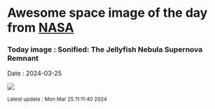 
# Awesome space image of the day from [NASA](https://api.nasa.gov/)

### Today image : Sonified: The Jellyfish Nebula Supernova Remnant
Date : 2024-03-25

![](https://youtube.com/embed/NqBfQeJqkfU?rel=0)

<small>Latest update : Mon Mar 25 11:11:40 2024</small>
        